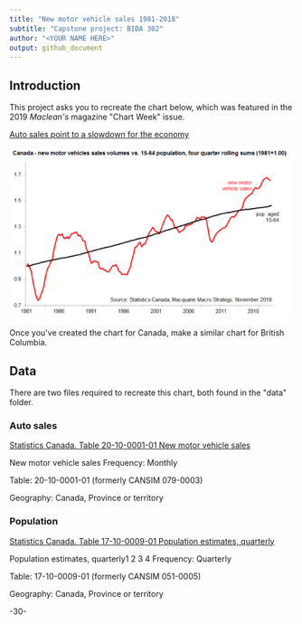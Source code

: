 ```yaml
---
title: "New motor vehicle sales 1981-2018"
subtitle: "Capstone project: BIDA 302"
author: "<YOUR NAME HERE>"
output: github_document
---
```


## Introduction

This project asks you to recreate the chart below, which was featured in the 2019 _Maclean's_ magazine "Chart Week" issue. 

[Auto sales point to a slowdown for the economy](https://www.macleans.ca/economy/economicanalysis/the-most-important-charts-to-watch-in-2019/)



![new motor vehicle sales, Canada](David-Doyle-car-sales.png)


Once you've created the chart for Canada, make a similar chart for British Columbia.


## Data

There are two files required to recreate this chart, both found in the "data" folder.


### Auto sales

[Statistics Canada.  Table  20-10-0001-01   New motor vehicle sales](https://www150.statcan.gc.ca/t1/tbl1/en/tv.action?pid=2010000101)

New motor vehicle sales 
Frequency: Monthly

Table: 20-10-0001-01 (formerly CANSIM 079-0003)

Geography: Canada, Province or territory



### Population


[Statistics Canada.  Table  17-10-0009-01   Population estimates, quarterly](https://www150.statcan.gc.ca/t1/tbl1/en/tv.action?pid=1710000901)

Population estimates, quarterly1 2 3 4
Frequency: Quarterly

Table: 17-10-0009-01 (formerly CANSIM 051-0005)

Geography: Canada, Province or territory


-30-
